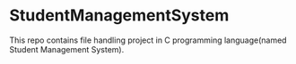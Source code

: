 # StudentManagementSystem
This repo contains file handling project in C programming language(named Student Management System).
